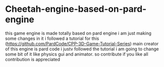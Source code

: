 # Cheetah-engine-based-on-pard-engine
this game engine is made totally based on pard engine i am just making some changes in it i followed a tutorial for this (https://github.com/PardCode/CPP-3D-Game-Tutorial-Series)
main creator of this engine is pard code i justv followed the tutorial  i am going to change some bit of it like physics gui and animator. so contribute if you like all contribution is appreciated
